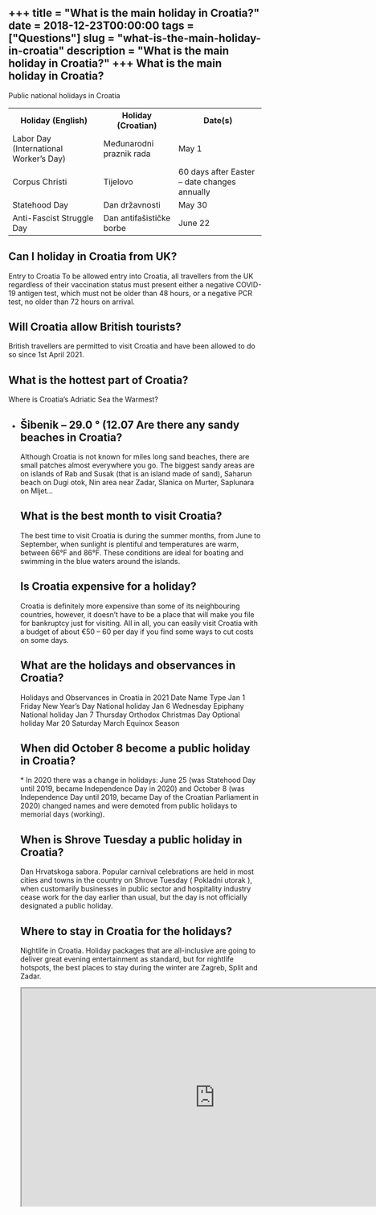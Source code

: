 +++
title = "What is the main holiday in Croatia?"
date = 2018-12-23T00:00:00
tags = ["Questions"]
slug = "what-is-the-main-holiday-in-croatia"
description = "What is the main holiday in Croatia?"
+++
What is the main holiday in Croatia?
------------------------------------

Public national holidays in Croatia

<table><tr><th>Holiday (English)</th><th>Holiday (Croatian)</th><th>Date(s)</th></tr><tr><td>Labor Day (International Worker’s Day)</td><td>Međunarodni praznik rada</td><td>May 1</td></tr><tr><td>Corpus Christi</td><td>Tijelovo</td><td>60 days after Easter – date changes annually</td></tr><tr><td>Statehood Day</td><td>Dan državnosti</td><td>May 30</td></tr><tr><td>Anti-Fascist Struggle Day</td><td>Dan antifašističke borbe</td><td>June 22</td></tr></table>

Can I holiday in Croatia from UK?
---------------------------------

Entry to Croatia To be allowed entry into Croatia, all travellers from the UK regardless of their vaccination status must present either a negative COVID-19 antigen test, which must not be older than 48 hours, or a negative PCR test, no older than 72 hours on arrival.

Will Croatia allow British tourists?
------------------------------------

British travellers are permitted to visit Croatia and have been allowed to do so since 1st April 2021.

What is the hottest part of Croatia?
------------------------------------

Where is Croatia’s Adriatic Sea the Warmest?

- Šibenik – 29.0 ° (12.07 Are there any sandy beaches in Croatia?
    ---------------------------------------
    
    Although Croatia is not known for miles long sand beaches, there are small patches almost everywhere you go. The biggest sandy areas are on islands of Rab and Susak (that is an island made of sand), Saharun beach on Dugi otok, Nin area near Zadar, Slanica on Murter, Saplunara on Mljet…
    
    What is the best month to visit Croatia?
    ----------------------------------------
    
    The best time to visit Croatia is during the summer months, from June to September, when sunlight is plentiful and temperatures are warm, between 66°F and 86°F. These conditions are ideal for boating and swimming in the blue waters around the islands.
    
    Is Croatia expensive for a holiday?
    -----------------------------------
    
    Croatia is definitely more expensive than some of its neighbouring countries, however, it doesn’t have to be a place that will make you file for bankruptcy just for visiting. All in all, you can easily visit Croatia with a budget of about €50 – 60 per day if you find some ways to cut costs on some days.
    
    What are the holidays and observances in Croatia?
    -------------------------------------------------
    
    Holidays and Observances in Croatia in 2021 Date Name Type Jan 1 Friday New Year’s Day National holiday Jan 6 Wednesday Epiphany National holiday Jan 7 Thursday Orthodox Christmas Day Optional holiday Mar 20 Saturday March Equinox Season
    
    When did October 8 become a public holiday in Croatia?
    ------------------------------------------------------
    
    \* In 2020 there was a change in holidays: June 25 (was Statehood Day until 2019, became Independence Day in 2020) and October 8 (was Independence Day until 2019, became Day of the Croatian Parliament in 2020) changed names and were demoted from public holidays to memorial days (working).
    
    When is Shrove Tuesday a public holiday in Croatia?
    ---------------------------------------------------
    
    Dan Hrvatskoga sabora. Popular carnival celebrations are held in most cities and towns in the country on Shrove Tuesday ( Pokladni utorak ), when customarily businesses in public sector and hospitality industry cease work for the day earlier than usual, but the day is not officially designated a public holiday.
    
    Where to stay in Croatia for the holidays?
    ------------------------------------------
    
    Nightlife in Croatia. Holiday packages that are all-inclusive are going to deliver great evening entertainment as standard, but for nightlife hotspots, the best places to stay during the winter are Zagreb, Split and Zadar.
    
    <iframe allow="accelerometer; autoplay; clipboard-write; encrypted-media; gyroscope; picture-in-picture" allowfullscreen="" class="__youtube_prefs__  epyt-is-override  no-lazyload" data-no-lazy="1" data-origheight="433" data-origwidth="770" data-skipgform_ajax_framebjll="" height="433" id="_ytid_77121" loading="lazy" src="https://www.youtube.com/embed/7z3PTnb5dQ4?enablejsapi=1&autoplay=0&cc_load_policy=0&cc_lang_pref=&iv_load_policy=1&loop=0&modestbranding=0&rel=1&fs=1&playsinline=0&autohide=2&theme=dark&color=red&controls=1&" title="YouTube player" width="770"></iframe>